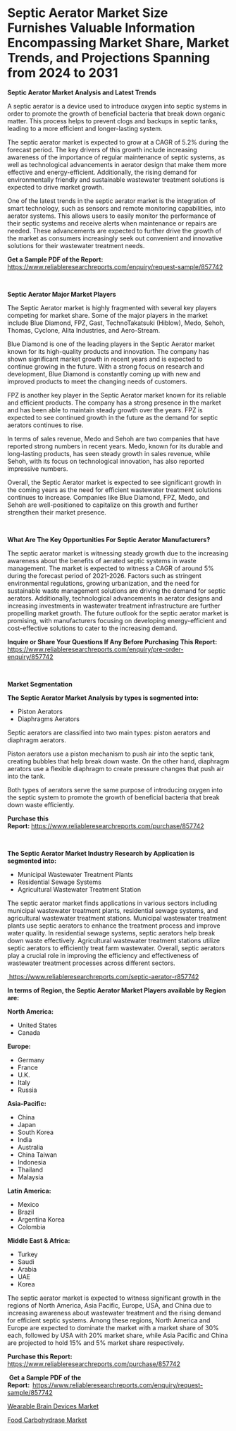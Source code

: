 <p><h1>Septic Aerator Market Size Furnishes Valuable Information Encompassing Market Share, Market Trends, and Projections Spanning from 2024 to 2031</h1></p><p><strong>Septic Aerator Market Analysis and Latest Trends</strong></p>
<p><p>A septic aerator is a device used to introduce oxygen into septic systems in order to promote the growth of beneficial bacteria that break down organic matter. This process helps to prevent clogs and backups in septic tanks, leading to a more efficient and longer-lasting system.</p><p>The septic aerator market is expected to grow at a CAGR of 5.2% during the forecast period. The key drivers of this growth include increasing awareness of the importance of regular maintenance of septic systems, as well as technological advancements in aerator design that make them more effective and energy-efficient. Additionally, the rising demand for environmentally friendly and sustainable wastewater treatment solutions is expected to drive market growth.</p><p>One of the latest trends in the septic aerator market is the integration of smart technology, such as sensors and remote monitoring capabilities, into aerator systems. This allows users to easily monitor the performance of their septic systems and receive alerts when maintenance or repairs are needed. These advancements are expected to further drive the growth of the market as consumers increasingly seek out convenient and innovative solutions for their wastewater treatment needs.</p></p>
<p><strong>Get a Sample PDF of the Report:&nbsp;</strong> <a href="https://www.reliableresearchreports.com/enquiry/request-sample/857742">https://www.reliableresearchreports.com/enquiry/request-sample/857742</a></p>
<p>&nbsp;</p>
<p><strong>Septic Aerator Major Market Players</strong></p>
<p><p>The Septic Aerator market is highly fragmented with several key players competing for market share. Some of the major players in the market include Blue Diamond, FPZ, Gast, TechnoTakatsuki (Hiblow), Medo, Sehoh, Thomas, Cyclone, Alita Industries, and Aero-Stream.</p><p>Blue Diamond is one of the leading players in the Septic Aerator market known for its high-quality products and innovation. The company has shown significant market growth in recent years and is expected to continue growing in the future. With a strong focus on research and development, Blue Diamond is constantly coming up with new and improved products to meet the changing needs of customers.</p><p>FPZ is another key player in the Septic Aerator market known for its reliable and efficient products. The company has a strong presence in the market and has been able to maintain steady growth over the years. FPZ is expected to see continued growth in the future as the demand for septic aerators continues to rise.</p><p>In terms of sales revenue, Medo and Sehoh are two companies that have reported strong numbers in recent years. Medo, known for its durable and long-lasting products, has seen steady growth in sales revenue, while Sehoh, with its focus on technological innovation, has also reported impressive numbers.</p><p>Overall, the Septic Aerator market is expected to see significant growth in the coming years as the need for efficient wastewater treatment solutions continues to increase. Companies like Blue Diamond, FPZ, Medo, and Sehoh are well-positioned to capitalize on this growth and further strengthen their market presence.</p></p>
<p>&nbsp;</p>
<p><strong>What Are The Key Opportunities For Septic Aerator Manufacturers?</strong></p>
<p><p>The septic aerator market is witnessing steady growth due to the increasing awareness about the benefits of aerated septic systems in waste management. The market is expected to witness a CAGR of around 5% during the forecast period of 2021-2026. Factors such as stringent environmental regulations, growing urbanization, and the need for sustainable waste management solutions are driving the demand for septic aerators. Additionally, technological advancements in aerator designs and increasing investments in wastewater treatment infrastructure are further propelling market growth. The future outlook for the septic aerator market is promising, with manufacturers focusing on developing energy-efficient and cost-effective solutions to cater to the increasing demand.</p></p>
<p><strong>Inquire or Share Your Questions If Any Before Purchasing This Report:</strong> <a href="https://www.reliableresearchreports.com/enquiry/pre-order-enquiry/857742">https://www.reliableresearchreports.com/enquiry/pre-order-enquiry/857742</a></p>
<p>&nbsp;</p>
<p><strong>Market Segmentation</strong></p>
<p><strong>The Septic Aerator Market Analysis by types is segmented into:</strong></p>
<p><ul><li>Piston Aerators</li><li>Diaphragms Aerators</li></ul></p>
<p><p>Septic aerators are classified into two main types: piston aerators and diaphragm aerators. </p><p>Piston aerators use a piston mechanism to push air into the septic tank, creating bubbles that help break down waste. On the other hand, diaphragm aerators use a flexible diaphragm to create pressure changes that push air into the tank. </p><p>Both types of aerators serve the same purpose of introducing oxygen into the septic system to promote the growth of beneficial bacteria that break down waste efficiently.</p></p>
<p><strong>Purchase this Report:&nbsp;</strong><a href="https://www.reliableresearchreports.com/purchase/857742">https://www.reliableresearchreports.com/purchase/857742</a></p>
<p>&nbsp;</p>
<p><strong>The Septic Aerator Market Industry Research by Application is segmented into:</strong></p>
<p><ul><li>Municipal Wastewater Treatment Plants</li><li>Residential Sewage Systems</li><li>Agricultural Wastewater Treatment Station</li></ul></p>
<p><p>The septic aerator market finds applications in various sectors including municipal wastewater treatment plants, residential sewage systems, and agricultural wastewater treatment stations. Municipal wastewater treatment plants use septic aerators to enhance the treatment process and improve water quality. In residential sewage systems, septic aerators help break down waste effectively. Agricultural wastewater treatment stations utilize septic aerators to efficiently treat farm wastewater. Overall, septic aerators play a crucial role in improving the efficiency and effectiveness of wastewater treatment processes across different sectors.</p></p>
<p><a href="https://www.reliableresearchreports.com/septic-aerator-r857742">&nbsp;https://www.reliableresearchreports.com/septic-aerator-r857742</a></p>
<p><strong>In terms of Region, the Septic Aerator Market Players available by Region are:</strong></p>
<p>
    <p> <strong> North America: </strong>
        <ul>
            <li>United States</li>
            <li>Canada</li>
        </ul>
        </p> 
    <p> <strong> Europe: </strong>
        <ul>
            <li>Germany</li>
            <li>France</li>
            <li>U.K.</li>
            <li>Italy</li>
            <li>Russia</li>
        </ul>
        </p> 
    <p> <strong> Asia-Pacific: </strong>
        <ul>
            <li>China</li>
            <li>Japan</li>
            <li>South Korea</li>
            <li>India</li>
            <li>Australia</li>
            <li>China Taiwan</li>
            <li>Indonesia</li>
            <li>Thailand</li>
            <li>Malaysia</li>
        </ul>
        </p> 
    <p> <strong> Latin America: </strong>
        <ul>
            <li>Mexico</li>
            <li>Brazil</li>
            <li>Argentina Korea</li>
            <li>Colombia</li>
        </ul>
        </p> 
    <p> <strong> Middle East & Africa: </strong>
        <ul>
            <li>Turkey</li>
            <li>Saudi</li>
            <li>Arabia</li>
            <li>UAE</li>
            <li>Korea</li>
        </ul>
    </p>
    </p>
<p><p>The septic aerator market is expected to witness significant growth in the regions of North America, Asia Pacific, Europe, USA, and China due to increasing awareness about wastewater treatment and the rising demand for efficient septic systems. Among these regions, North America and Europe are expected to dominate the market with a market share of 30% each, followed by USA with 20% market share, while Asia Pacific and China are projected to hold 15% and 5% market share respectively.</p></p>
<p><strong>Purchase this Report: </strong><a href="https://www.reliableresearchreports.com/purchase/857742">https://www.reliableresearchreports.com/purchase/857742</a></p>
<p>&nbsp;<strong>Get a Sample PDF of the Report:&nbsp;&nbsp;</strong><a href="https://www.reliableresearchreports.com/enquiry/request-sample/857742">https://www.reliableresearchreports.com/enquiry/request-sample/857742</a></p>
<p><strong></strong></p>
<p><p><a href="https://view.publitas.com/reportprime-1/wearable-brain-devices-market-exploring-market-share-market-trends-and-future-growth/">Wearable Brain Devices Market</a></p><p><a href="https://carnation-joke-41f.notion.site/Food-Carbohydrase-Market-Research-Report-Its-History-and-Forecast-2024-to-2031-009ebd5c231646848d3445d726b21b4e">Food Carbohydrase Market</a></p></p>